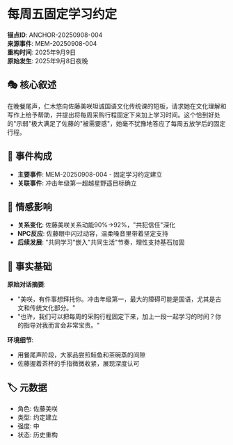 # 每周五固定学习约定

**锚点ID**: ANCHOR-20250908-004  
**来源事件**: MEM-20250908-004  
**重构时间**: 2025年9月9日  
**原始发生**: 2025年9月8日夜晚

## 🎭 核心叙述
在晚餐尾声，仁木悠向佐藤美咲坦诚国语文化传统课的短板，请求她在文化理解和写作上给予帮助，并提出将每周采购行程固定下来加上学习时间。这个恰到好处的"示弱"极大满足了佐藤的"被需要感"，她毫不犹豫地答应了每周五放学后的固定行程。

## 🔗 事件构成
- **主要事件**: MEM-20250908-004 - 固定学习约定建立
- **关联事件**: 冲击年级第一超越星野遥目标确立

## 💫 情感影响
- **关系变化**: 佐藤美咲关系动能90%→92%，"共犯信任"深化
- **NPC反应**: 佐藤眼中闪过动容，温柔嗓音里带着坚定支持
- **后续发展**: "共同学习"嵌入"共同生活"节奏，理性支持基石加固

## 📝 事实基础
**原始对话摘要**:
- "美咲，有件事想拜托你。冲击年级第一，最大的障碍可能是国语，尤其是古文和传统文化部分。"
- "也许，我们可以把每周的采购行程固定下来，加上一段一起学习的时间？你的指导对我而言会非常宝贵。"

**环境细节**:
- 用餐尾声阶段，大家品尝煎鲑鱼和茶碗蒸的间隙
- 佐藤握着茶杯的手指微微收紧，展现深度认可

## 🏷️ 元数据
- 角色: 佐藤美咲
- 类型: 约定建立
- 强度: 中
- 状态: 历史重构